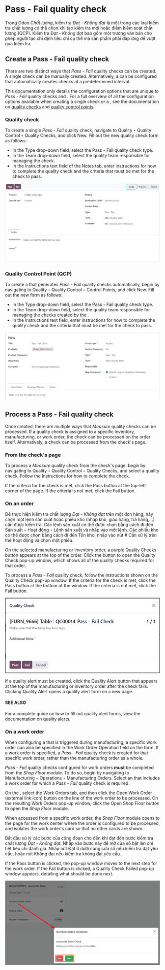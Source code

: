 # Pass - Fail quality check

Trong Odoo *Chất lượng*, kiểm tra  *Đạt - Không đạt* là một trong các loại kiểm tra chất lượng có thể chọn khi tạo kiểm tra mới hoặc điểm kiểm soát chất lượng (QCP). Kiểm tra  *Đạt - Không đạt* bao gồm một trường văn bản cho phép người tạo chỉ định tiêu chí cụ thể mà sản phẩm phải đáp ứng để vượt qua kiểm tra.

## Create a Pass - Fail quality check

There are two distinct ways that *Pass - Fail* quality checks can be created. A single check can be
manually created. Alternatively, a  can be configured that automatically creates checks at a
predetermined interval.

This documentation only details the configuration options that are unique to *Pass - Fail* quality
checks and . For a full overview of all the configuration options available when creating a
single check or a , see the documentation on [quality checks](../quality_management/quality_checks.md#quality-quality-management-quality-checks) and [quality control points](../quality_management/quality_control_points.md#quality-quality-management-quality-control-points).

### Quality check

To create a single *Pass - Fail* quality check, navigate to Quality ‣ Quality
Control ‣ Quality Checks, and click New. Fill out the new quality check form as
follows:

- In the Type drop-down field, select the Pass - Fail quality check type.
- In the Team drop-down field, select the quality team responsible for managing the
  check.
- In the Instructions text field of the Notes tab, enter instructions for
  how to complete the quality check and the criteria that must be met for the check to pass.

![A quality check form configured for a Pass - Fail quality check.](pass_fail_check/quality-check-form.png)

### Quality Control Point (QCP)

To create a  that generates *Pass - Fail* quality checks automatically, begin by navigating to
Quality ‣ Quality Control ‣ Control Points, and click New. Fill out
the new  form as follows:

- In the Type drop-down field, select the Pass - Fail quality check type.
- In the Team drop-down field, select the quality team responsible for managing the
  checks created by the .
- In the Instructions text field, enter instructions for how to complete the quality
  check and the criteria that must be met for the check to pass.

![A Quality Control Point (QCP) form configured to create a Pass - Fail quality check.](pass_fail_check/qcp-form.png)

## Process a Pass - Fail quality check

Once created, there are multiple ways that *Measure* quality checks can be processed. If a quality
check is assigned to a specific inventory, manufacturing, or work order, the check can be processed
on the order itself. Alternatively, a check can be processed from the check's page.

### From the check's page

To process a *Measure* quality check from the check's page, begin by navigating to
Quality ‣ Quality Control ‣ Quality Checks, and select a quality check. Follow
the Instructions for how to complete the check.

If the criteria for the check is met, click the Pass button at the top-left corner of
the page. If the criteria is not met, click the Fail button.

### On an order

Để thực hiện kiểm tra chất lượng  *Đạt - Không đạt* trên một đơn hàng, hãy chọn một lệnh sản xuất hoặc phiếu kho (nhập kho, giao hàng, trả hàng,...) cần được kiểm tra. Các lệnh sản xuất có thể được chọn bằng cách đi đến Sản xuất ‣ Hoạt động ‣ Lệnh sản xuất và nhấp vào một lệnh. Các phiếu kho có thể được chọn bằng cách đi đến Tồn kho, nhấp vào nút # Cần xử lý trên thẻ hoạt động và chọn một phiếu.

On the selected manufacturing or inventory order, a purple Quality Checks button appears
at the top of the order. Click the button to open the Quality Check pop-up window, which
shows all of the quality checks required for that order.

To process a *Pass - Fail* quality check, follow the instructions shown on the Quality
Check pop-up window. If the criteria for the check is met, click the Pass button at the
bottom of the window. If the criteria is not met, click the Fail button.

![A Pass - Fail quality check pop-up window on a manufacturing or inventory order.](pass_fail_check/pass-fail-check-pop-up.png)

If a quality alert must be created, click the Quality Alert button that appears at the
top of the manufacturing or inventory order after the check fails. Clicking Quality
Alert opens a quality alert form on a new page.

#### SEE ALSO
For a complete guide on how to fill out quality alert forms, view the documentation on
[quality alerts](../quality_management/quality_alerts.md#quality-quality-management-quality-alerts).

### On a work order

When configuring a  that is triggered during manufacturing, a specific work order can also be
specified in the Work Order Operation field on the  form. If a work order is
specified, a *Pass - Fail* quality check is created for that specific work order, rather than the
manufacturing order as a whole.

*Pass - Fail* quality checks configured for work orders **must** be completed from the *Shop Floor*
module. To do so, begin by navigating to Manufacturing ‣ Operations ‣
Manufacturing Orders. Select an  that includes a work order for which a *Pass - Fail* quality
check is required.

On the , select the Work Orders tab, and then click the Open Work Order
(external link icon) button on the line of the work order to be processed. On the resulting
Work Orders pop-up window, click the Open Shop Floor button to open the
*Shop Floor* module.

When accessed from a specific work order, the *Shop Floor* module opens to the page for the work
center where the order is configured to be processed, and isolates the work order's card so that no
other cards are shown.

Bắt đầu xử lý các bước của công đoạn cho đến khi đạt đến bước kiểm tra chất lượng  *Đạt - Không đạt*. Nhấp vào bước này để mở cửa sổ bật lên chi tiết tiêu chí đánh giá. Nhấp nút Đạt ở dưới cùng cửa sổ nếu kiểm tra đạt yêu cầu, hoặc nút Không đạt nếu kiểm tra không đạt yêu cầu.

If the Pass button is clicked, the pop-up window moves to the next step for the work
order. If the Fail button is clicked, a Quality Check Failed pop-up window
appears, detailing what should be done next.

![A Pass - Fail check as it appears in the Shop Floor module.](pass_fail_check/pass-fail-check-shop-floor.png)
